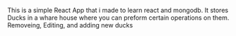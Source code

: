 This is a simple React App that i made to learn react and mongodb. It stores Ducks in a whare house where you can preform certain operations on them. Removeing, Editing, and adding new ducks
